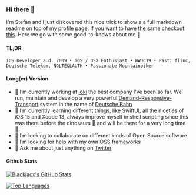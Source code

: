 ### Hi there 👋

I'm Stefan and I just discovered this nice trick to show a a full markdown readme on top of my profile page. If you want to have the same checkout [this](https://docs.github.com/en/account-and-profile/setting-up-and-managing-your-github-profile/customizing-your-profile/managing-your-profile-readme). Here we go with some good-to-knows about me 🥳

#### TL;DR

`iOS Developer a.d. 2009 • iOS / OSX Enthusiast • WWDC19 • Past: flinc, Deutsche Telekom, NOLTE&LAUTH • Passionate Mountainbiker`

#### Long(er) Version

- 🔭 I’m currently working at [ioki](https://ioki.com) the best company I've been so far. We run, maintain and develop a very powerful [Demand-Responsive-Transport](https://en.wikipedia.org/wiki/Demand-responsive_transport) system in the name of [Deutsche Bahn](https://www.bahn.de)
- 🌱 I’m currently learning different things, like SwiftUI, all the niceties of iOS 15 and Xcode 13, always improve myself in shell scripting since this was there before the dinosaurs 🦖 and will be there for a very long time 🔮.
- 👯 I’m looking to collaborate on different kinds of Open Source software
- 🤔 I’m looking for help with my own [OSS frameworks](https://blackjacx.github.io/Projects/)
- 💬 Ask me about just anything on [Twitter](https://twitter.com/Blackjacxxx)

#### Github Stats

[![Blackjacx's GitHub Stats](https://github-readme-stats.vercel.app/api?username=blackjacx&show_icons=true&hide_border=true)](https://github.com/blackjacx)    

[![Top Languages](https://github-readme-stats.vercel.app/api/top-langs/?username=blackjacx&layout=compact&show_icons=true&hide_border=true)](https://github.com/blackjacx)

